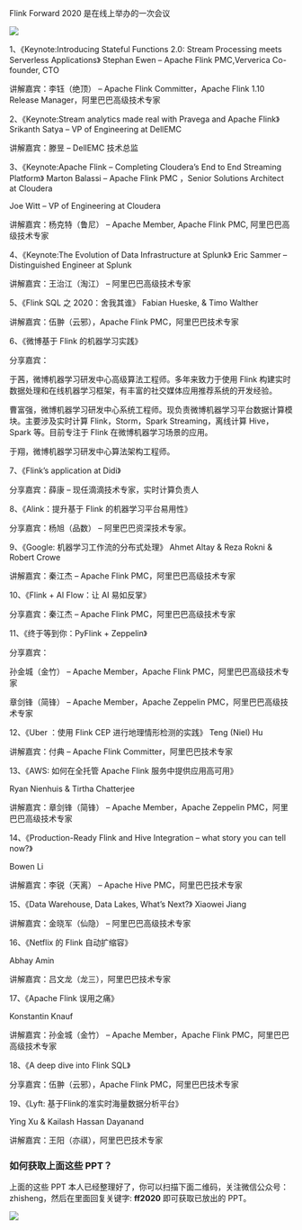 
Flink Forward 2020 是在线上举办的一次会议

![](https://ververica.cn/developers/flink-forward-virtual-conference/)

1、《Keynote:Introducing Stateful Functions 2.0: Stream Processing meets Serverless Applications》
Stephan Ewen – Apache Flink PMC,Ververica Co-founder, CTO

讲解嘉宾：李钰（绝顶） – Apache Flink Committer，Apache Flink 1.10 Release Manager，阿里巴巴高级技术专家

2、《Keynote:Stream analytics made real with Pravega and Apache Flink》
  Srikanth Satya – VP of Engineering at DellEMC
  
讲解嘉宾：滕昱 – DellEMC 技术总监

3、《Keynote:Apache Flink – Completing Cloudera’s End to End Streaming Platform》
  Marton Balassi – Apache Flink PMC ，Senior Solutions Architect at Cloudera
  
Joe Witt – VP of Engineering at Cloudera

讲解嘉宾：杨克特（鲁尼） – Apache Member, Apache Flink PMC, 阿里巴巴高级技术专家

4、《Keynote:The Evolution of Data Infrastructure at Splunk》
Eric Sammer – Distinguished Engineer at Splunk

讲解嘉宾：王治江（淘江） – 阿里巴巴高级技术专家

5、《Flink SQL 之 2020：舍我其谁》
Fabian Hueske, & Timo Walther

讲解嘉宾：伍翀（云邪），Apache Flink PMC，阿里巴巴技术专家

6、《微博基于 Flink 的机器学习实践》

分享嘉宾：

于茜，微博机器学习研发中心高级算法工程师。多年来致力于使用 Flink 构建实时数据处理和在线机器学习框架，有丰富的社交媒体应用推荐系统的开发经验。

曹富强，微博机器学习研发中心系统工程师。现负责微博机器学习平台数据计算模块。主要涉及实时计算 Flink，Storm，Spark Streaming，离线计算 Hive，Spark 等。目前专注于 Flink 在微博机器学习场景的应用。

于翔，微博机器学习研发中心算法架构工程师。

7、《Flink’s application at Didi》
 
分享嘉宾：薛康 – 现任滴滴技术专家，实时计算负责人

8、《Alink：提升基于 Flink 的机器学习平台易用性》

分享嘉宾：杨旭（品数） – 阿里巴巴资深技术专家。

9、《Google: 机器学习工作流的分布式处理》
Ahmet Altay & Reza Rokni & Robert Crowe

讲解嘉宾：秦江杰 – Apache Flink PMC，阿里巴巴高级技术专家

10、《Flink + AI Flow：让 AI 易如反掌》

分享嘉宾：秦江杰 – Apache Flink PMC，阿里巴巴高级技术专家

11、《终于等到你：PyFlink + Zeppelin》

分享嘉宾：

孙金城（金竹） – Apache Member，Apache Flink PMC，阿里巴巴高级技术专家

章剑锋（简锋） – Apache Member，Apache Zeppelin PMC，阿里巴巴高级技术专家

12、《Uber ：使用 Flink CEP 进行地理情形检测的实践》
Teng (Niel) Hu

讲解嘉宾：付典 – Apache Flink Committer，阿里巴巴技术专家

13、《AWS: 如何在全托管 Apache Flink 服务中提供应用高可用》

Ryan Nienhuis & Tirtha Chatterjee
   
讲解嘉宾：章剑锋（简锋） – Apache Member，Apache Zeppelin PMC，阿里巴巴高级技术专家

14、《Production-Ready Flink and Hive Integration – what story you can tell now?》

Bowen Li
   
讲解嘉宾：李锐（天离） – Apache Hive PMC，阿里巴巴技术专家


15、《Data Warehouse, Data Lakes, What’s Next?》
Xiaowei Jiang

讲解嘉宾：金晓军（仙隐） – 阿里巴巴高级技术专家

16、《Netflix 的 Flink 自动扩缩容》

Abhay Amin
   
讲解嘉宾：吕文龙（龙三），阿里巴巴技术专家

17、《Apache Flink 误用之痛》

Konstantin Knauf

讲解嘉宾：孙金城（金竹） – Apache Member，Apache Flink PMC，阿里巴巴高级技术专家
   
18、《A deep dive into Flink SQL》

分享嘉宾：伍翀（云邪），Apache Flink PMC，阿里巴巴技术专家

19、《Lyft: 基于Flink的准实时海量数据分析平台》

Ying Xu & Kailash Hassan Dayanand

讲解嘉宾：王阳（亦祺），阿里巴巴技术专家


### 如何获取上面这些 PPT？

上面的这些 PPT 本人已经整理好了，你可以扫描下面二维码，关注微信公众号：zhisheng，然后在里面回复关键字: **ff2020** 即可获取已放出的 PPT。

![](http://zhisheng-blog.oss-cn-hangzhou.aliyuncs.com/2019-12-28-144329.jpg)
